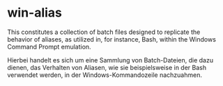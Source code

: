 # win-alias

This constitutes a collection of batch files designed to replicate the behavior of aliases, as utilized in, for instance, Bash, within the Windows Command Prompt emulation.

Hierbei handelt es sich um eine Sammlung von Batch-Dateien, die dazu dienen, das Verhalten von Aliasen, wie sie beispielsweise in der Bash verwendet werden, in der Windows-Kommandozeile nachzuahmen.

